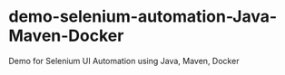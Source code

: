# demo-selenium-automation-Java-Maven-Docker
Demo for Selenium UI Automation using Java, Maven, Docker
